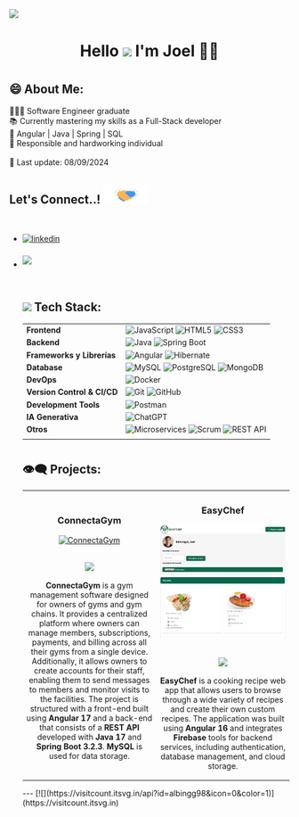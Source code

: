 <img src="https://user-images.githubusercontent.com/73097560/115834477-dbab4500-a447-11eb-908a-139a6edaec5c.gif">
<h1 align="center"> Hello <img src="https://media.giphy.com/media/hvRJCLFzcasrR4ia7z/giphy.gif" width="35"> I'm Joel 👨‍💻</h1>

# <h2>😄 About Me:</h2>
👨🏻‍🎓 Software Engineer graduate<br>📚 Currently mastering my skills as a Full-Stack developer<br>💼 Angular | Java | Spring | SQL<br>🦾 Responsible and hardworking individual<br><br>📆 Last update: 08/09/2024

## <h2> Let's Connect..! <img src="https://github.com/0xAbdulKhalid/0xAbdulKhalid/raw/main/assets/mdImages/handshake.gif" width ="80"></h2>
  <br>
<div align='left'>
<ul>
<li>
<a href="https://www.linkedin.com/in/joelgauchia" target="_blank">
<img src="https://img.shields.io/badge/linkedin-%2300acee.svg?color=405DE6&style=for-the-badge&logo=linkedin&logoColor=white" alt=linkedin style="margin-bottom: 5px;"/>
</a>
</li>
  <br>
<li>
<a href="mailto:joelgauchia@gmail.com" target="_blank">
<img src="https://img.shields.io/badge/gmail-%23EA4335.svg?style=for-the-badge&logo=gmail&logoColor=white" t=mail style="margin-bottom: 5px;" />
</a>
</li>
   <br>
<!--
<li>
<a href="https://drive.google.com/file/d/1A4EKtOlDkg5bmNnCKI9L9Kp3TxZIdOPc/view" target="_blank">
<img src="https://img.shields.io/badge/curriculum-%2300acee.svg?color=1DA1F2&style=for-the-badge&logo=twitter&logoColor=white" alt=twitter style="margin-bottom: 5px;"/>
</a>
</li>
-->

# <h2><img src="https://media2.giphy.com/media/QssGEmpkyEOhBCb7e1/giphy.gif?cid=ecf05e47a0n3gi1bfqntqmob8g9aid1oyj2wr3ds3mg700bl&rid=giphy.gif" width ="25"> Tech Stack: </h2>

| | |
|----------|--------|
| **Frontend** | ![JavaScript](https://img.shields.io/badge/javascript-%23323330.svg?style=for-the-badge&logo=javascript&logoColor=%23F7DF1E) ![HTML5](https://img.shields.io/badge/html5-%23E34F26.svg?style=for-the-badge&logo=html5&logoColor=white) ![CSS3](https://img.shields.io/badge/css3-%231572B6.svg?style=for-the-badge&logo=css3&logoColor=white) |
| **Backend** | ![Java](https://img.shields.io/badge/java-%23ED8B00.svg?style=for-the-badge&logo=openjdk&logoColor=white) ![Spring Boot](https://img.shields.io/badge/Spring_Boot-F2F4F9?style=for-the-badge&logo=spring-boot) |
| **Frameworks y Librerías** | ![Angular](https://img.shields.io/badge/angular-white?style=for-the-badge&logo=angular&logoColor=white&color=f637e3) ![Hibernate](https://img.shields.io/badge/Hibernate-%231c1c1c.svg?style=for-the-badge&logo=hibernate&logoColor=white) |
| **Database** | ![MySQL](https://img.shields.io/badge/mysql-4479A1?style=for-the-badge&logo=mysql&logoColor=white) ![PostgreSQL](https://img.shields.io/badge/PostgreSQL-316192?style=for-the-badge&logo=postgresql&logoColor=white) ![MongoDB](https://img.shields.io/badge/-MongoDB-47A248?style=for-the-badge&logo=mongodb&logoColor=white) | 
| **DevOps** | ![Docker](https://img.shields.io/badge/Docker-2CA5E0?style=for-the-badge&logo=docker&logoColor=white) |
| **Version Control & CI/CD** | ![Git](https://img.shields.io/badge/-Git-F05032?style=for-the-badge&logo=git&logoColor=white) ![GitHub](https://img.shields.io/badge/-GitHub-181717?style=for-the-badge&logo=github&logoColor=white) |
| **Development Tools** | ![Postman](https://img.shields.io/badge/-Postman-FF6C37?style=for-the-badge&logo=postman&logoColor=white) |
| **IA Generativa** | ![ChatGPT](https://img.shields.io/badge/ChatGPT-00A67C?style=for-the-badge&logo=openai&logoColor=white) |
| **Otros** | ![Microservices](https://img.shields.io/badge/Microservices-FFCA28?style=for-the-badge&logo=microservices&logoColor=black) ![Scrum](https://img.shields.io/badge/Scrum-6DB33F?style=for-the-badge&logo=scrum&logoColor=white) ![REST API](https://img.shields.io/badge/REST%20APIs-005f69?style=for-the-badge&logo=api&logoColor=white)|
| | |

# <h2>👁‍🗨 Projects: </h2>
<table>
<tr>
<td width="50%">
<h3 align="center">ConnectaGym</h3>
<div align="center">
<a href="https://github.com/joelgauchia/ConnectaGym" target="_blank"><img src="https://github.com/joelgauchia/ConnectaGym/blob/develop/src/assets/images/image.PNG" width="400" alt="ConnectaGym"></a>
<p>
  <br>
<a href="https://github.com/joelgauchia/ConnectaGym" target="_blank">
<img src="https://img.shields.io/badge/CODE-ff9?style=for-the-badge&logo=github&logoColor=black">
</a>
</p>
<p><strong>ConnectaGym</strong> is a gym management software designed for owners of gyms and gym chains. It provides a centralized platform where owners can manage members, subscriptions, payments, and billing across all their gyms from a single device. Additionally, it allows owners to create accounts for their staff, enabling them to send messages to members and monitor visits to the facilities. The project is structured with a front-end built using <strong>Angular 17</strong> and a back-end that consists of a <strong>REST API</strong> developed with <strong>Java 17</strong> and <strong>Spring Boot 3.2.3</strong>. <strong>MySQL</strong> is used for data storage.</p>
</div>                                                                                 
</td>

<td width="50%">
<h3 align="center">EasyChef</h3>
<div align="center">                                       
<a href="https://github.com/joelgauchia/Easychef" target="_blank"><img src="https://github.com/joelgauchia/Easychef/blob/master/src/assets/images/easychef%20layout.PNG" width="400" alt="EasyChef"></a>
<p>
  <br>
<a href="https://github.com/joelgauchia/Easychef" target="_blank">
<img src="https://img.shields.io/badge/CODE-80ffaa?style=for-the-badge&logo=github&logoColor=black">
</a>
</p>
<p><strong>EasyChef</strong> is a cooking recipe web app that allows users to browse through a wide variety of recipes and create their own custom recipes. The application was built using <strong>Angular 16</strong> and integrates <strong>Firebase</strong> tools for backend services, including authentication, database management, and cloud storage.</p>
</div>
</td>
</tr>
</table>
---
[![](https://visitcount.itsvg.in/api?id=albingg98&icon=0&color=1)](https://visitcount.itsvg.in)
